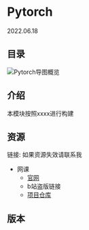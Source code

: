 # Pytorch
2022.06.18
## 目录
![Pytorch导图概览](https://github.com/dragen1860/Deep-Learning-with-PyTorch-Tutorials/blob/master/res/outline.png)

## 介绍
本模块按照xxxx进行构建
## 资源
链接:
如果资源失效请联系我

* 网课
  * [官网](https://study.163.com/course/introduction/1208894818.htm)
  * b站盗版链接
  * [项目仓库](https://github.com/dragen1860/Deep-Learning-with-PyTorch-Tutorials)

## 版本
